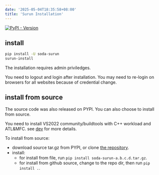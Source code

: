 ```yaml
---
date: '2025-05-04T18:35:58+08:00'
title: 'Surun Installation'
---
```


<a href="https://pypi.org/project/soda-surun/">
    <img alt="PyPI - Version" src="https://img.shields.io/pypi/v/soda-surun">
</a>

## install

```bash
pip install -U soda-surun
surun-install
```
The installation requires admin priviledges.

You need to logout and login after installation.
You may need to re-login on browsers for all websites because of credential change.

## install from source

The source code was also released on PYPI. You can also choose to install from source.

You need to install VS2022 community/buildtools with C++ workload and ATL&MFC. see [dev][dev]
for more details.

To install from source:

- download source tar.gz from PYPI, or clone [the repository][repo].
- install:
    - for install from file, run `pip install soda-surun-a.b.c.d.tar.gz`.
    - for install from github source, change to the repo dir, then run `pip install .`.

[repo]: https://github.com/soda92/surun
[dev]: https://surun-docs.web.app/post/environment/
